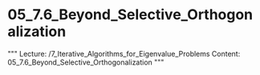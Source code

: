 # 05_7.6_Beyond_Selective_Orthogonalization

"""
Lecture: /7_Iterative_Algorithms_for_Eigenvalue_Problems
Content: 05_7.6_Beyond_Selective_Orthogonalization
"""

